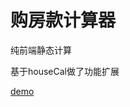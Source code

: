 # 购房款计算器

纯前端静态计算

基于houseCal做了功能扩展

[demo](https://liwei511.github.io/house-payment-calculator/)


